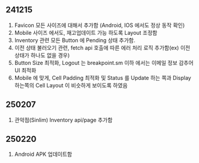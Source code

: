 ## 241215
  1. Favicon 모든 사이즈에 대해서 추가함 (Android, IOS 에서도 정상 동작 확인)
  2. Mobile 사이즈 에서도, 재고업데이트 가능 하도록 Layout 조정함
  3. Inventory 관련 모든 Button 에 Pending 상태 추가함. 
  4. 이전 상태 불러오기 관련, fetch api 호출에 따른 에러 처리 로직 추가함(ex) 이전 상태가 하나도 없을 경우)
  5. Button Size 최적화, Logout 는 breakpoint.sm 이하 에서는 이메일 정보 감추어UI 최적화
  6. Mobile 에 맞게, Cell Padding 최적화 및 Status 를 Update 하는 쪽과 Display 하는쪽의 Cell Layout 이 비슷하게 보이도록 하였음
  
## 250207
  1. 관악점(Sinlim) Inventory api/page 추가함 
  
## 250220 
  1. Android APK 업데이트함
